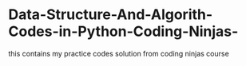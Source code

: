 # Data-Structure-And-Algorith-Codes-in-Python-Coding-Ninjas-
this contains my practice codes solution from coding ninjas course
